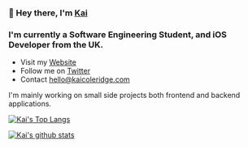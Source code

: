 ### 👋 Hey there, I'm [Kai](https://kaicoleridge.com)

### I'm currently a Software Engineering Student, and iOS Developer from the UK.
- Visit my [Website](https://kaicoleridge.com)
- Follow me on [Twitter](https://twitter.com/kaicoleridge)
- Contact hello@kaicoleridge.com

I'm mainly working on small side projects both frontend and backend applications.

[![Kai's Top Langs](https://github-readme-stats.vercel.app/api/top-langs/?username=kaicoleridge&layout=compact)](https://github.com/anuraghazra/github-readme-stats)

[![Kai's github stats](https://github-readme-stats.vercel.app/api?username=kaicoleridge)](https://github.com/anuraghazra/github-readme-stats)


